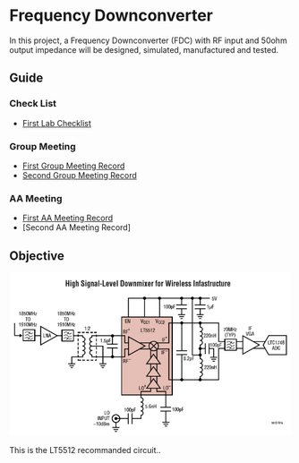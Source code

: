 # Frequency Downconverter

In this project, a Frequency Downconverter (FDC) with RF input and 50ohm output impedance will be designed, simulated, manufactured and tested.

## Guide
### Check List
 - [First Lab Checklist](checklist/first_lab.md)

### Group Meeting
 - [First Group Meeting Record](groupmeeting/first_meeting.md)
 - [Second Group Meeting Record](groupmeeting/Second_meeting.md)

### AA Meeting
 - [First AA Meeting Record](aameeting/first_meeting.md)
 - [Second AA Meeting Record]


## Objective

![LT5512_circuit](img/LT5512_circuit.png)

This is the LT5512 recommanded circuit..
